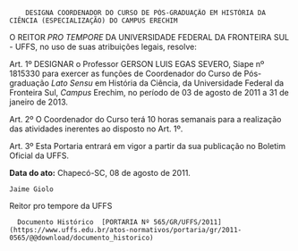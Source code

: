         DESIGNA COORDENADOR DO CURSO DE PÓS-GRADUAÇÃO EM HISTÓRIA DA CIÊNCIA (ESPECIALIZAÇÃO) DO CAMPUS ERECHIM  

O REITOR  *PRO TEMPORE*  DA UNIVERSIDADE FEDERAL DA FRONTEIRA SUL - UFFS, no uso de suas atribuições legais, resolve:

 Art. 1º DESIGNAR o Professor GERSON LUIS EGAS SEVERO, Siape nº 1815330 para exercer as funções de Coordenador do Curso de Pós-graduação  *Lato Sensu*  em História da Ciência, da Universidade Federal da Fronteira Sul,  *Campus*  Erechim, no período de 03 de agosto de 2011 a 31 de janeiro de 2013.

 Art. 2º O Coordenador do Curso terá 10 horas semanais para a realização das atividades inerentes ao disposto no Art. 1º.

 Art. 3º Esta Portaria entrará em vigor a partir da sua publicação no Boletim Oficial da UFFS.

  

   **Data do ato:** Chapecó-SC, 08 de agosto de 2011.   
 

    Jaime Giolo   
 Reitor pro tempore da UFFS 

      Documento Histórico  [PORTARIA Nº 565/GR/UFFS/2011](https://www.uffs.edu.br/atos-normativos/portaria/gr/2011-0565/@@download/documento_historico)     
      